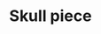 ---
layout: item
title: Skull piece
item-id: 6163
datatable: true
id: 6163
name: "Skull piece"
members: true
lowalch: 24
highalch: 36
examine: "A fearsome looking skull."
monsters:
  - id: 5938
    name: "Wallasalki"
    members: true
    combat_level: 98
    wiki_url: "https://oldschool.runescape.wiki/w/Wallasalki"
    drops:
      - quantity: "1"
        rarity: 0.015625
        drop_requirements: null
---
